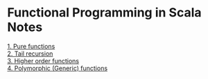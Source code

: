 # Functional Programming in Scala Notes

[1. Pure functions](pure-functions.md)<br/>
[2. Tail recursion](tail-recursion.md)<br/>
[3. Higher order functions](higher-order-functions.md)<br/>
[4. Polymorphic (Generic) functions](polymorphic-functions.md)
